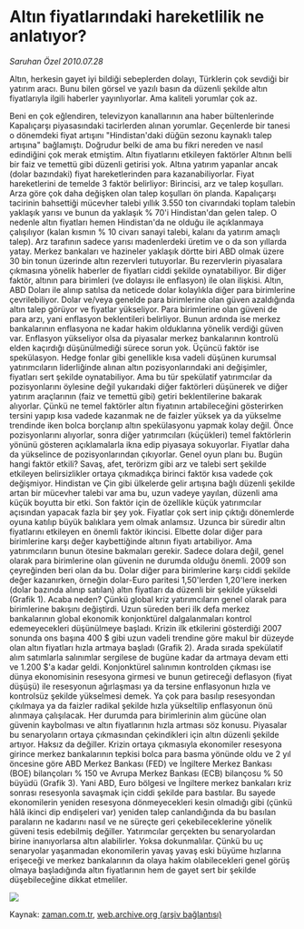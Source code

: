 # Altın fiyatlarındaki hareketlilik ne anlatıyor?

*Saruhan Özel 2010.07.28*

<td class="columnist-detail">
<p>Altın, herkesin gayet iyi bildiği sebeplerden dolayı, Türklerin çok sevdiği bir yatırım aracı. Bunu bilen görsel ve yazılı basın da düzenli şekilde altın fiyatlarıyla ilgili haberler yayınlıyorlar. Ama kaliteli yorumlar çok az.</p>
<p>
<div id="haberMetinDiv">
				Beni en çok eğlendiren, televizyon kanallarının ana haber bültenlerinde Kapalıçarşı piyasasındaki tacirlerden alınan yorumlar. Geçenlerde bir tanesi o dönemdeki fiyat artışını "Hindistan'daki düğün sezonu kaynaklı talep artışına" bağlamıştı. Doğrudur belki de ama bu fikri nereden ve nasıl edindiğini çok merak etmiştim. 
Altın fiyatlarını etkileyen faktörler
Altının belli bir faiz ve temettü gibi düzenli getirisi yok. Altına yatırım yapanlar ancak (dolar bazındaki) fiyat hareketlerinden para kazanabiliyorlar. Fiyat hareketlerini de temelde 3 faktör belirliyor: 
Birincisi, arz ve talep koşulları. Arza göre çok daha değişken olan talep koşulları ön planda. Kapalıçarşı tacirinin bahsettiği mücevher talebi yıllık 3.550 ton civarındaki toplam talebin yaklaşık yarısı ve bunun da yaklaşık % 70'i Hindistan'dan gelen talep. O nedenle altın fiyatları hemen Hindistan'da ne olduğu ile açıklanmaya çalışılıyor (kalan kısmın % 10 civarı sanayi talebi, kalanı da yatırım amaçlı talep). Arz tarafının sadece yarısı madenlerdeki üretim ve o da son yıllarda yatay. Merkez bankaları ve hazineler yaklaşık dörtte biri ABD olmak üzere 30 bin tonun üzerinde altın rezervleri tutuyorlar. Bu rezervlerin piyasalara çıkmasına yönelik haberler de fiyatları ciddi şekilde oynatabiliyor.
Bir diğer faktör, altının para birimleri (ve dolayısı ile enflasyon) ile olan ilişkisi. Altın, ABD Doları ile alınıp satılsa da neticede dolar kolaylıkla diğer para birimlerine çevrilebiliyor. Dolar ve/veya genelde para birimlerine olan güven azaldığında altın talep görüyor ve fiyatlar yükseliyor. Para birimlerine olan güveni de para arzı, yani enflasyon beklentileri belirliyor. Bunun ardında ise merkez bankalarının enflasyona ne kadar hakim olduklarına yönelik verdiği güven var. Enflasyon yükseliyor olsa da piyasalar merkez bankalarının kontrolü elden kaçırdığı düşünülmediği sürece sorun yok.
Üçüncü faktör ise spekülasyon. Hedge fonlar gibi genellikle kısa vadeli düşünen kurumsal yatırımcıların liderliğinde alınan altın pozisyonlarındaki ani değişimler, fiyatları sert şekilde oynatabiliyor. Ama bu tür spekülatif yatırımcılar da pozisyonlarını öylesine değil yukarıdaki diğer faktörleri düşünerek ve diğer yatırım araçlarının (faiz ve temettü gibi) getiri beklentilerine bakarak alıyorlar. Çünkü ne temel faktörler altın fiyatının artabileceğini gösterirken tersini yapıp kısa vadede kazanmak ne de faizler yüksek ya da yükselme trendinde iken bolca borçlanıp altın spekülasyonu yapmak kolay değil. Önce pozisyonlarını alıyorlar, sonra diğer yatırımcıları (küçükleri) temel faktörlerin yönünü gösteren açıklamalarla ikna edip piyasaya sokuyorlar. Fiyatlar daha da yükselince de pozisyonlarından çıkıyorlar. Genel oyun planı bu.
Bugün hangi faktör etkili?
Savaş, afet, terörizm gibi arz ve talebi sert şekilde etkileyen belirsizlikler ortaya çıkmadıkça birinci faktör kısa vadede çok değişmiyor. Hindistan ve Çin gibi ülkelerde gelir artışına bağlı düzenli şekilde artan bir mücevher talebi var ama bu, uzun vadeye yayılan, düzenli ama küçük boyutta bir etki. Son faktör için de özellikle küçük yatırımcılar açısından yapacak fazla bir şey yok. Fiyatlar çok sert inip çıktığı dönemlerde oyuna katılıp büyük balıklara yem olmak anlamsız. Uzunca bir süredir altın fiyatlarını etkileyen en önemli faktör ikincisi. Elbette dolar diğer para birimlerine karşı değer kaybettiğinde altının fiyatı artabiliyor. Ama yatırımcıların bunun ötesine bakmaları gerekir. Sadece dolara değil, genel olarak para birimlerine olan güvenin ne durumda olduğu önemli. 2009 son çeyreğinden beri olan da bu. Dolar diğer para birimlerine karşı ciddi şekilde değer kazanırken, örneğin dolar-Euro paritesi 1,50'lerden 1,20'lere inerken (dolar bazında alınıp satılan) altın fiyatları da düzenli bir şekilde yükseldi (Grafik 1). Acaba neden? 
Çünkü global kriz yatırımcıların genel olarak para birimlerine bakışını değiştirdi. Uzun süreden beri ilk defa merkez bankalarının global ekonomik konjonktürel dalgalanmaları kontrol edemeyecekleri düşünülmeye başladı. Krizin ilk etkilerini gösterdiği 2007 sonunda ons başına 400 $ gibi uzun vadeli trendine göre makul bir düzeyde olan altın fiyatları hızla artmaya başladı (Grafik 2). Arada sırada spekülatif alım satımlarla salınımlar sergilese de bugüne kadar da artmaya devam etti ve 1.200 $'a kadar geldi.
Konjonktürel salınımın kontrolden çıkması ise dünya ekonomisinin resesyona girmesi ve bunun getireceği deflasyon (fiyat düşüşü) ile resesyonun ağırlaşması ya da tersine enflasyonun hızla ve kontrolsüz şekilde yükselmesi demek. Ya çok para basılıp resesyondan çıkılmaya ya da faizler radikal şekilde hızla yükseltilip enflasyonun önü alınmaya çalışılacak. Her durumda para birimlerinin alım gücüne olan güvenin kaybolması ve altın fiyatlarının hızla artması söz konusu.
Piyasalar bu senaryoların ortaya çıkmasından çekindikleri için altın düzenli şekilde artıyor. Haksız da değiller. Krizin ortaya çıkmasıyla ekonomiler resesyona girince merkez bankalarının tepkisi bolca para basma yönünde oldu ve 2 yıl öncesine göre ABD Merkez Bankası (FED) ve İngiltere Merkez Bankası (BOE) bilançoları % 150 ve Avrupa Merkez Bankası (ECB) bilançosu % 50 büyüdü (Grafik 3). Yani ABD, Euro bölgesi ve İngiltere merkez bankaları kriz sonrası resesyonla savaşmak için ciddi şekilde para bastılar. Bu sayede ekonomilerin yeniden resesyona dönmeyecekleri kesin olmadığı gibi (çünkü hâlâ ikinci dip endişeleri var) yeniden talep canlandığında da bu basılan paraların ne kadarını nasıl ve ne süreçte geri çekebileceklerine yönelik güveni tesis edebilmiş değiller. 
Yatırımcılar gerçekten bu senaryolardan birine inanıyorlarsa altın alabilirler. Yoksa dokunmalılar. Çünkü bu uç senaryolar yaşanmadan ekonomilerin yavaş yavaş eski büyüme hızlarına erişeceği ve merkez bankalarının da olaya hakim olabilecekleri genel görüş olmaya başladığında altın fiyatlarının hem de gayet sert bir şekilde düşebileceğine dikkat etmeliler.

<p><img border="0" src="http://web.archive.org/web/20101225013854im_/http://medya.zaman.com.tr/2010/07/28/tablo.gif"/></p></div>
</p>
<a href="http://web.archive.org/web/20101225013854/mailto:s.ozel@zaman.com.tr">
</a></td>

Kaynak: [zaman.com.tr](http://zaman.com.tr/yazar.do?yazino=1009472), [web.archive.org (arşiv bağlantısı)](http://web.archive.org/web/20101225013854/http://zaman.com.tr/yazar.do?yazino=1009472)
